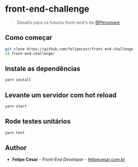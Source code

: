 # front-end-challenge

> Desafio para os futuros front-end's do [@Personare](https://github.com/Personare)

## Como começar

```sh
git clone https://github.com/felipecesr/front-end-challenge
cd front-end-challenge/
```

## Instale as dependências

```sh
yarn install
```

## Levante um servidor com hot reload

```sh
yarn start
```

## Rode testes unitários

```sh
yarn test
```

## Author

-   **Felipe César** - _Front-End Developer_ - [felipecesar.com.br](https://felipecesar.com.br)
